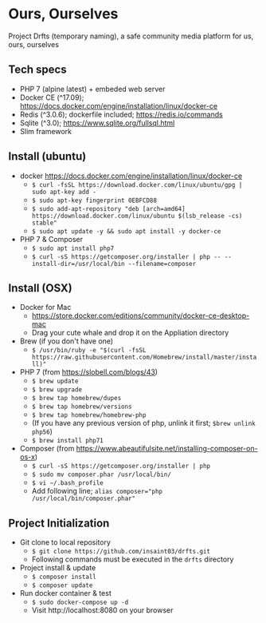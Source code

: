 # Ours, Ourselves

Project Drfts (temporary naming), a safe community media platform for us, ours, ourselves

## Tech specs
 - PHP 7 (alpine latest) + embeded web server
 - Docker CE (^17.09); https://docs.docker.com/engine/installation/linux/docker-ce
 - Redis (^3.0.6); dockerfile included; https://redis.io/commands
 - Sqlite (^3.0); https://www.sqlite.org/fullsql.html
 - Slim framework

## Install (ubuntu)
 - docker https://docs.docker.com/engine/installation/linux/docker-ce
   - `$ curl -fsSL https://download.docker.com/linux/ubuntu/gpg | sudo apt-key add -`
   - `$ sudo apt-key fingerprint 0EBFCD88`
   - `$ sudo add-apt-repository "deb [arch=amd64] https://download.docker.com/linux/ubuntu $(lsb_release -cs) stable"`
   - `$ sudo apt update -y && sudo apt install -y docker-ce`
 - PHP 7 & Composer
   - `$ sudo apt install php7`
   - `$ curl -sS https://getcomposer.org/installer | php -- --install-dir=/usr/local/bin --filename=composer`

## Install (OSX)
 - Docker for Mac
   - https://store.docker.com/editions/community/docker-ce-desktop-mac
   - Drag your cute whale and drop it on the Appliation directory
 - Brew (if you don't have one)
   - `$ /usr/bin/ruby -e "$(curl -fsSL https://raw.githubusercontent.com/Homebrew/install/master/install)"`
 - PHP 7 (from https://slobell.com/blogs/43) 
   - `$ brew update`
   - `$ brew upgrade`
   - `$ brew tap homebrew/dupes`
   - `$ brew tap homebrew/versions`
   - `$ brew tap homebrew/homebrew-php`
   - (If you have any previous version of php, unlink it first; `$brew unlink php56`)
   - `$ brew install php71`
 - Composer (from https://www.abeautifulsite.net/installing-composer-on-os-x)
   - `$ curl -sS https://getcomposer.org/installer | php`
   - `$ sudo mv composer.phar /usr/local/bin/`
   - `$ vi ~/.bash_profile` 
   - Add following line; `alias composer="php /usr/local/bin/composer.phar"`

## Project Initialization
 - Git clone to local repository
   - `$ git clone https://github.com/insaint03/drfts.git`
   - Following commands must be executed in the `drfts` directory
 - Project install & update
   - `$ composer install`
   - `$ composer update`
 - Run docker container & test
   - `$ sudo docker-compose up -d`
   - Visit http://localhost:8080 on your browser

 
